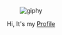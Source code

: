 
<div align="center">

![giphy](https://user-images.githubusercontent.com/76796679/230342155-b2cb0241-4545-41b5-8db1-c2ec3d9f7175.gif)
  
Hi, It's my [Profile](https://www.rallit.com/resumes/43334@zz0905k/김준서)
  

  
<!-- 
[![Solved.ac Profile](http://mazassumnida.wtf/api/v2/generate_badge?boj=zz0905k)](https://solved.ac/zz0905k/) 
-->
 
</div>
